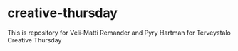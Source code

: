 # creative-thursday

This is repository for Veli-Matti Remander and Pyry Hartman for Terveystalo Creative Thursday
